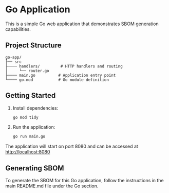 # Go Application

This is a simple Go web application that demonstrates SBOM generation capabilities.

## Project Structure

```text
go-app/
├── src
├──── handlers/         # HTTP handlers and routing
│     └── router.go
├──── main.go          # Application entry point
└──── go.mod           # Go module definition
```

## Getting Started

1. Install dependencies:

    ```bash
    go mod tidy
    ```

2. Run the application:

    ```bash
    go run main.go
    ```

The application will start on port 8080 and can be accessed at <http://localhost:8080>

## Generating SBOM

To generate the SBOM for this Go application, follow the instructions in the main README.md file under the Go section.
